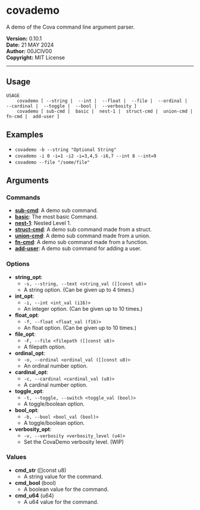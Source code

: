 # covademo
A demo of the Cova command line argument parser.

__Version:__ 0.10.1<br>
__Date:__ 21 MAY 2024<br>
__Author:__ 00JCIV00<br>
__Copyright:__ MIT License<br>
___

## Usage
```shell
USAGE
    covademo [ --string |  --int |  --float |  --file |  --ordinal |  --cardinal |  --toggle |  --bool |  --verbosity ]
    covademo [ sub-cmd |  basic |  nest-1 |  struct-cmd |  union-cmd |  fn-cmd |  add-user ]
```

## Examples

- `covademo -b --string "Optional String"`
- `covademo -i 0 -i=1 -i2 -i=3,4,5 -i6,7 --int 8 --int=9`
- `covademo --file "/some/file"`

## Arguments
### Commands
- [__sub-cmd__](./covademo-sub-cmd.md): A demo sub command.
- [__basic__](./covademo-basic.md): The most basic Command.
- [__nest-1__](./covademo-nest-1.md): Nested Level 1.
- [__struct-cmd__](./covademo-struct-cmd.md): A demo sub command made from a struct.
- [__union-cmd__](./covademo-union-cmd.md): A demo sub command made from a union.
- [__fn-cmd__](./covademo-fn-cmd.md): A demo sub command made from a function.
- [__add-user__](./covademo-add-user.md): A demo sub command for adding a user.
### Options
- __string_opt__:
    - `-s, --string, --text <string_val ([]const u8)>`
    - A string option. (Can be given up to 4 times.)
- __int_opt__:
    - `-i, --int <int_val (i16)>`
    - An integer option. (Can be given up to 10 times.)
- __float_opt__:
    - `-f, --float <float_val (f16)>`
    - An float option. (Can be given up to 10 times.)
- __file_opt__:
    - `-F, --file <filepath ([]const u8)>`
    - A filepath option.
- __ordinal_opt__:
    - `-o, --ordinal <ordinal_val ([]const u8)>`
    - An ordinal number option.
- __cardinal_opt__:
    - `-c, --cardinal <cardinal_val (u8)>`
    - A cardinal number option.
- __toggle_opt__:
    - `-t, --toggle, --switch <toggle_val (bool)>`
    - A toggle/boolean option.
- __bool_opt__:
    - `-b, --bool <bool_val (bool)>`
    - A toggle/boolean option.
- __verbosity_opt__:
    - `-v, --verbosity <verbosity_level (u4)>`
    - Set the CovaDemo verbosity level. (WIP)
### Values
- __cmd_str__ ([]const u8)
    - A string value for the command.
- __cmd_bool__ (bool)
    - A boolean value for the command.
- __cmd_u64__ (u64)
    - A u64 value for the command.

